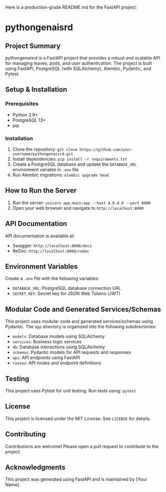 Here is a production-grade README.md for the FastAPI project:

**pythongenaisrd**
=====================

**Project Summary**
-----------------

pythongenaisrd is a FastAPI project that provides a robust and scalable API for managing leaves, pods, and user authentication. The project is built using FastAPI, PostgreSQL (with SQLAlchemy), Alembic, Pydantic, and Pytest.

**Setup & Installation**
------------------------

### Prerequisites

* Python 3.9+
* PostgreSQL 13+
* pip

### Installation

1. Clone the repository: `git clone https://github.com/your-username/pythongenaisrd.git`
2. Install dependencies: `pip install -r requirements.txt`
3. Create a PostgreSQL database and update the `DATABASE_URL` environment variable in `.env` file
4. Run Alembic migrations: `alembic upgrade head`

**How to Run the Server**
-------------------------

1. Run the server: `uvicorn app.main:app --host 0.0.0.0 --port 8000`
2. Open your web browser and navigate to `http://localhost:8000`

**API Documentation**
---------------------

API documentation is available at:

* Swagger: `http://localhost:8000/docs`
* ReDoc: `http://localhost:8000/redoc`

**Environment Variables**
-------------------------

Create a `.env` file with the following variables:

* `DATABASE_URL`: PostgreSQL database connection URL
* `SECRET_KEY`: Secret key for JSON Web Tokens (JWT)

**Modular Code and Generated Services/Schemas**
---------------------------------------------

This project uses modular code and generated services/schemas using Pydantic. The `app` directory is organized into the following subdirectories:

* `models`: Database models using SQLAlchemy
* `services`: Business logic services
* `db`: Database interactions using SQLAlchemy
* `schemas`: Pydantic models for API requests and responses
* `api`: API endpoints using FastAPI
* `routes`: API routes and endpoint definitions

**Testing**
----------

This project uses Pytest for unit testing. Run tests using: `pytest`

**License**
---------

This project is licensed under the MIT License. See `LICENSE` for details.

**Contributing**
--------------

Contributions are welcome! Please open a pull request to contribute to the project.

**Acknowledgments**
------------------

This project was generated using FastAPI and is maintained by [Your Name].